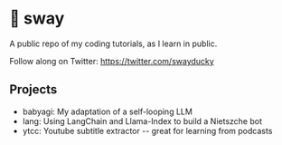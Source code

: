 # 🐣 sway

A public repo of my coding tutorials, as I learn in public.

Follow along on Twitter: https://twitter.com/swayducky

## Projects

- babyagi: My adaptation of a self-looping LLM
- lang: Using LangChain and Llama-Index to build a Nietszche bot
- ytcc: Youtube subtitle extractor -- great for learning from podcasts